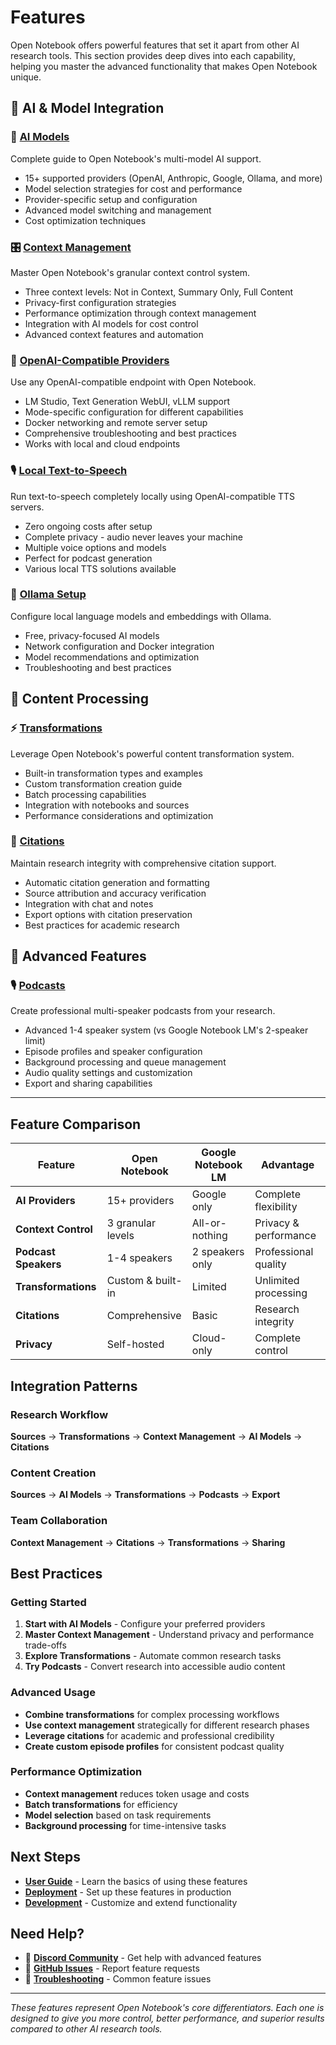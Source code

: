 # Features

Open Notebook offers powerful features that set it apart from other AI research tools. This section provides deep dives into each capability, helping you master the advanced functionality that makes Open Notebook unique.

## 🤖 AI & Model Integration

### 🧠 **[AI Models](ai-models.md)**
Complete guide to Open Notebook's multi-model AI support.
- 15+ supported providers (OpenAI, Anthropic, Google, Ollama, and more)
- Model selection strategies for cost and performance
- Provider-specific setup and configuration
- Advanced model switching and management
- Cost optimization techniques

### 🎛️ **[Context Management](context-management.md)**
Master Open Notebook's granular context control system.
- Three context levels: Not in Context, Summary Only, Full Content
- Privacy-first configuration strategies
- Performance optimization through context management
- Integration with AI models for cost control
- Advanced context features and automation

### 🔧 **[OpenAI-Compatible Providers](openai-compatible.md)**
Use any OpenAI-compatible endpoint with Open Notebook.
- LM Studio, Text Generation WebUI, vLLM support
- Mode-specific configuration for different capabilities
- Docker networking and remote server setup
- Comprehensive troubleshooting and best practices
- Works with local and cloud endpoints

### 🎙️ **[Local Text-to-Speech](local_tts.md)**
Run text-to-speech completely locally using OpenAI-compatible TTS servers.
- Zero ongoing costs after setup
- Complete privacy - audio never leaves your machine
- Multiple voice options and models
- Perfect for podcast generation
- Various local TTS solutions available

### 🦙 **[Ollama Setup](ollama.md)**
Configure local language models and embeddings with Ollama.
- Free, privacy-focused AI models
- Network configuration and Docker integration
- Model recommendations and optimization
- Troubleshooting and best practices

## 🔧 Content Processing

### ⚡ **[Transformations](transformations.md)**
Leverage Open Notebook's powerful content transformation system.
- Built-in transformation types and examples
- Custom transformation creation guide
- Batch processing capabilities
- Integration with notebooks and sources
- Performance considerations and optimization

### 📝 **[Citations](citations.md)**
Maintain research integrity with comprehensive citation support.
- Automatic citation generation and formatting
- Source attribution and accuracy verification
- Integration with chat and notes
- Export options with citation preservation
- Best practices for academic research

## 🎵 Advanced Features

### 🎙️ **[Podcasts](podcasts.md)**
Create professional multi-speaker podcasts from your research.
- Advanced 1-4 speaker system (vs Google Notebook LM's 2-speaker limit)
- Episode profiles and speaker configuration
- Background processing and queue management
- Audio quality settings and customization
- Export and sharing capabilities

---

## Feature Comparison

| Feature | Open Notebook | Google Notebook LM | Advantage |
|---------|---------------|-------------------|-----------|
| **AI Providers** | 15+ providers | Google only | Complete flexibility |
| **Context Control** | 3 granular levels | All-or-nothing | Privacy & performance |
| **Podcast Speakers** | 1-4 speakers | 2 speakers only | Professional quality |
| **Transformations** | Custom & built-in | Limited | Unlimited processing |
| **Citations** | Comprehensive | Basic | Research integrity |
| **Privacy** | Self-hosted | Cloud-only | Complete control |

## Integration Patterns

### Research Workflow
**Sources** → **Transformations** → **Context Management** → **AI Models** → **Citations**

### Content Creation
**Sources** → **AI Models** → **Transformations** → **Podcasts** → **Export**

### Team Collaboration
**Context Management** → **Citations** → **Transformations** → **Sharing**

## Best Practices

### Getting Started
1. **Start with AI Models** - Configure your preferred providers
2. **Master Context Management** - Understand privacy and performance trade-offs
3. **Explore Transformations** - Automate common research tasks
4. **Try Podcasts** - Convert research into accessible audio content

### Advanced Usage
- **Combine transformations** for complex processing workflows
- **Use context management** strategically for different research phases
- **Leverage citations** for academic and professional credibility
- **Create custom episode profiles** for consistent podcast quality

### Performance Optimization
- **Context management** reduces token usage and costs
- **Batch transformations** for efficiency
- **Model selection** based on task requirements
- **Background processing** for time-intensive tasks

## Next Steps

- **[User Guide](../user-guide/index.md)** - Learn the basics of using these features
- **[Deployment](../deployment/index.md)** - Set up these features in production
- **[Development](../development/index.md)** - Customize and extend functionality

## Need Help?

- 💬 **[Discord Community](https://discord.gg/37XJPXfz2w)** - Get help with advanced features
- 🐛 **[GitHub Issues](https://github.com/lfnovo/open-notebook/issues)** - Report feature requests
- 📖 **[Troubleshooting](../troubleshooting/index.md)** - Common feature issues

---

*These features represent Open Notebook's core differentiators. Each one is designed to give you more control, better performance, and superior results compared to other AI research tools.*
